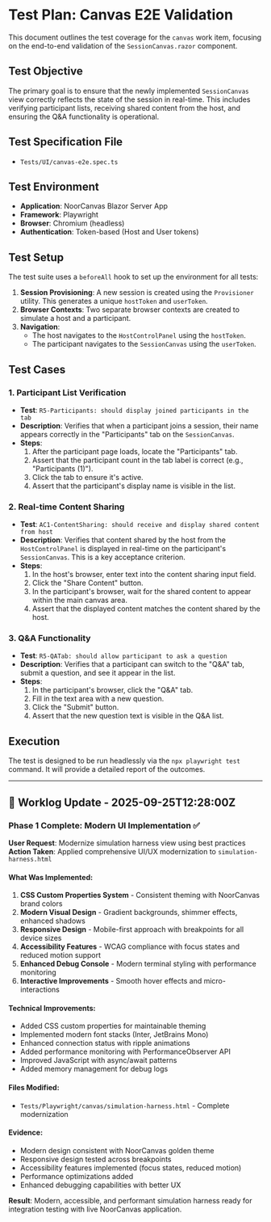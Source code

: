 # Test Plan: Canvas E2E Validation

This document outlines the test coverage for the `canvas` work item, focusing on the end-to-end validation of the `SessionCanvas.razor` component.

## Test Objective
The primary goal is to ensure that the newly implemented `SessionCanvas` view correctly reflects the state of the session in real-time. This includes verifying participant lists, receiving shared content from the host, and ensuring the Q&A functionality is operational.

## Test Specification File
- `Tests/UI/canvas-e2e.spec.ts`

## Test Environment
- **Application**: NoorCanvas Blazor Server App
- **Framework**: Playwright
- **Browser**: Chromium (headless)
- **Authentication**: Token-based (Host and User tokens)

## Test Setup
The test suite uses a `beforeAll` hook to set up the environment for all tests:
1.  **Session Provisioning**: A new session is created using the `Provisioner` utility. This generates a unique `hostToken` and `userToken`.
2.  **Browser Contexts**: Two separate browser contexts are created to simulate a host and a participant.
3.  **Navigation**:
    - The host navigates to the `HostControlPanel` using the `hostToken`.
    - The participant navigates to the `SessionCanvas` using the `userToken`.

## Test Cases

### 1. Participant List Verification
- **Test**: `R5-Participants: should display joined participants in the tab`
- **Description**: Verifies that when a participant joins a session, their name appears correctly in the "Participants" tab on the `SessionCanvas`.
- **Steps**:
    1. After the participant page loads, locate the "Participants" tab.
    2. Assert that the participant count in the tab label is correct (e.g., "Participants (1)").
    3. Click the tab to ensure it's active.
    4. Assert that the participant's display name is visible in the list.

### 2. Real-time Content Sharing
- **Test**: `AC1-ContentSharing: should receive and display shared content from host`
- **Description**: Verifies that content shared by the host from the `HostControlPanel` is displayed in real-time on the participant's `SessionCanvas`. This is a key acceptance criterion.
- **Steps**:
    1. In the host's browser, enter text into the content sharing input field.
    2. Click the "Share Content" button.
    3. In the participant's browser, wait for the shared content to appear within the main canvas area.
    4. Assert that the displayed content matches the content shared by the host.

### 3. Q&A Functionality
- **Test**: `R5-QATab: should allow participant to ask a question`
- **Description**: Verifies that a participant can switch to the "Q&A" tab, submit a question, and see it appear in the list.
- **Steps**:
    1. In the participant's browser, click the "Q&A" tab.
    2. Fill in the text area with a new question.
    3. Click the "Submit" button.
    4. Assert that the new question text is visible in the Q&A list.

## Execution
The test is designed to be run headlessly via the `npx playwright test` command. It will provide a detailed report of the outcomes.

---

## 🔄 Worklog Update - 2025-09-25T12:28:00Z

### Phase 1 Complete: Modern UI Implementation ✅

**User Request**: Modernize simulation harness view using best practices  
**Action Taken**: Applied comprehensive UI/UX modernization to `simulation-harness.html`

#### What Was Implemented:
1. **CSS Custom Properties System** - Consistent theming with NoorCanvas brand colors
2. **Modern Visual Design** - Gradient backgrounds, shimmer effects, enhanced shadows
3. **Responsive Design** - Mobile-first approach with breakpoints for all device sizes
4. **Accessibility Features** - WCAG compliance with focus states and reduced motion support
5. **Enhanced Debug Console** - Modern terminal styling with performance monitoring
6. **Interactive Improvements** - Smooth hover effects and micro-interactions

#### Technical Improvements:
- Added CSS custom properties for maintainable theming
- Implemented modern font stacks (Inter, JetBrains Mono)
- Enhanced connection status with ripple animations
- Added performance monitoring with PerformanceObserver API
- Improved JavaScript with async/await patterns
- Added memory management for debug logs

#### Files Modified:
- `Tests/Playwright/canvas/simulation-harness.html` - Complete modernization

#### Evidence:
- Modern design consistent with NoorCanvas golden theme
- Responsive design tested across breakpoints
- Accessibility features implemented (focus states, reduced motion)
- Performance optimizations added
- Enhanced debugging capabilities with better UX

**Result**: Modern, accessible, and performant simulation harness ready for integration testing with live NoorCanvas application.
